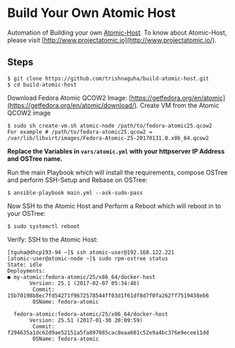 # Build Your Own Atomic Host
Automation of Building your own [Atomic-Host](http://www.projectatomic.io/).
To know about Atomic-Host, please visit [http://www.projectatomic.io](http://www.projectatomic.io/).

## Steps

```
$ git clone https://github.com/trishnaguha/build-atomic-host.git
$ cd build-atomic-host
```


Download Fedora Atomic QCOW2 Image: [https://getfedora.org/en/atomic](https://getfedora.org/en/atomic/download/).
Create VM from the Atomic QCOW2 image

```
$ sudo sh create-vm.sh atomic-node /path/to/fedora-atomic25.qcow2
For example # /path/to/fedora-atomic25.qcow2 = /var/lib/libvirt/images/Fedora-Atomic-25-20170131.0.x86_64.qcow2
```

**Replace the Variables in `vars/atomic.yml` with your httpserver IP Address and OSTree name.**


Run the main Playbook which will install the requirements, compose OSTree and perform SSH-Setup and Rebase on OSTree:
```
$ ansible-playbook main.yml --ask-sudo-pass
```


Now SSH to the Atomic Host and Perform a Reboot which will reboot in to your OSTree:
```
$ sudo systemctl reboot
```

Verify: SSH to the Atomic Host:

```
[tguha@dhcp193-94 ~]$ ssh atomic-user@192.168.122.221
[atomic-user@atomic-node ~]$ sudo rpm-ostree status
State: idle
Deployments:
● my-atomic:fedora-atomic/25/x86_64/docker-host
       Version: 25.1 (2017-02-07 05:34:46)
        Commit: 15b70198b8ec7fd54271f9672578544ff03d1f61df8d7f0fa262ff7519438eb6
        OSName: fedora-atomic

  fedora-atomic:fedora-atomic/25/x86_64/docker-host
       Version: 25.51 (2017-01-30 20:09:59)
        Commit: f294635a1dc62d9ae52151a5fa897085cac8eaa601c52e9a4bc376e9ecee11dd
        OSName: fedora-atomic
```
